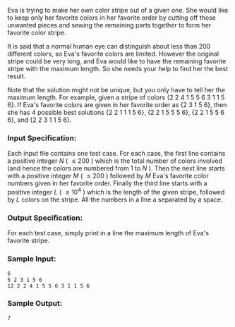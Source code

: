 <!-- Title
Favorite Color Stripe (30)
-->
Eva is trying to make her own color stripe out of a given one. She would like
to keep only her favorite colors in her favorite order by cutting off those
unwanted pieces and sewing the remaining parts together to form her favorite
color stripe.

It is said that a normal human eye can distinguish about less than 200
different colors, so Eva's favorite colors are limited. However the original
stripe could be very long, and Eva would like to have the remaining favorite
stripe with the maximum length. So she needs your help to find her the best
result.

Note that the solution might not be unique, but you only have to tell her the
maximum length. For example, given a stripe of colors {2 2 4 1 5 5 6 3 1 1 5
6}. If Eva's favorite colors are given in her favorite order as {2 3 1 5 6},
then she has 4 possible best solutions {2 2 1 1 1 5 6}, {2 2 1 5 5 5 6}, {2 2
1 5 5 6 6}, and {2 2 3 1 1 5 6}.

### Input Specification:

Each input file contains one test case. For each case, the first line contains
a positive integer $N$ ( $\le 200$ ) which is the total number of colors
involved (and hence the colors are numbered from 1 to $N$ ). Then the next
line starts with a positive integer $M$ ( $\le 200$ ) followed by $M$ Eva's
favorite color numbers given in her favorite order. Finally the third line
starts with a positive integer $L$ ( $\le 10^4$ ) which is the length of the
given stripe, followed by $L$ colors on the stripe. All the numbers in a line
a separated by a space.

### Output Specification:

For each test case, simply print in a line the maximum length of Eva's
favorite stripe.

### Sample Input:

```
6
5 2 3 1 5 6
12 2 2 4 1 5 5 6 3 1 1 5 6
```

### Sample Output:

```
7
```
